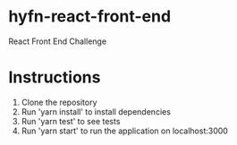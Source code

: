 # hyfn-react-front-end
React Front End Challenge

# Instructions
1. Clone the repository
2. Run 'yarn install' to install dependencies
3. Run 'yarn test' to see tests
4. Run 'yarn start' to run the application on localhost:3000